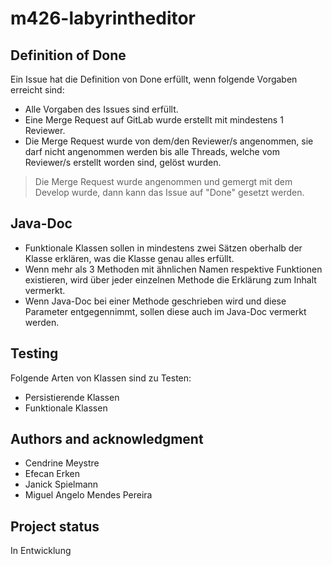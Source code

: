 # m426-labyrintheditor

## Definition of Done

Ein Issue hat die Definition von Done erfüllt, wenn folgende Vorgaben erreicht sind:
- Alle Vorgaben des Issues sind erfüllt.
- Eine Merge Request auf GitLab wurde erstellt mit mindestens 1 Reviewer.
- Die Merge Request wurde von dem/den Reviewer/s angenommen, sie darf nicht angenommen werden bis alle Threads, welche vom Reviewer/s erstellt worden sind, gelöst wurden. 
> Die Merge Request wurde angenommen und gemergt mit dem Develop wurde, dann kann das Issue auf "Done" gesetzt werden.

## Java-Doc

- Funktionale Klassen sollen in mindestens zwei Sätzen oberhalb der Klasse erklären, was die Klasse genau alles erfüllt.
- Wenn mehr als 3 Methoden mit ähnlichen Namen respektive Funktionen existieren, wird über jeder einzelnen Methode die Erklärung zum Inhalt vermerkt.
- Wenn Java-Doc bei einer Methode geschrieben wird und diese Parameter entgegennimmt, sollen diese auch im Java-Doc vermerkt werden.

## Testing

Folgende Arten von Klassen sind zu Testen:
- Persistierende Klassen
- Funktionale Klassen

## Authors and acknowledgment
- Cendrine Meystre
- Efecan Erken
- Janick Spielmann
- Miguel Angelo Mendes Pereira

## Project status
In Entwicklung
